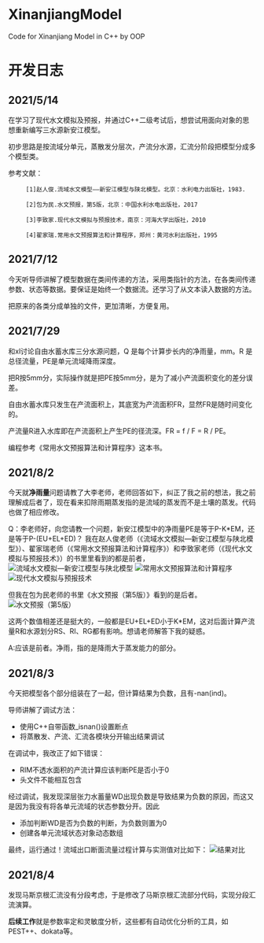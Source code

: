 # XinanjiangModel
Code for Xinanjiang Model in C++ by OOP

# 开发日志
## 2021/5/14
在学习了现代水文模拟及预报，并通过C++二级考试后，想尝试用面向对象的思想重新编写三水源新安江模型。

初步思路是按流域分单元，蒸散发分层次，产流分水源，汇流分阶段把模型分成多个模型类。

参考文献：

         [1]赵人俊.流域水文模型——新安江模型与陕北模型。北京：水利电力出版社，1983.
         
         [2]包为民.水文预报，第5版，北京：中国水利水电出版社，2017
         
         [3]李致家.现代水文模拟与预报技术，南京：河海大学出版社，2010
         
         [4]翟家瑞.常用水文预报算法和计算程序，郑州：黄河水利出版社，1995

## 2021/7/12
今天听导师讲解了模型数据在类间传递的方法，采用类指针的方法，在各类间传递参数、状态等数据。要保证是始终一个数据流。还学习了从文本读入数据的方法。

把原来的各类分成单独的文件，更加清晰，方便复用。

## 2021/7/29
和xl讨论自由水蓄水库三分水源问题，Q 是每个计算步长内的净雨量，mm。R 是总径流量，PE是单元流域降雨深度。

把R按5mm分，实际操作就是把PE按5mm分，是为了减小产流面积变化的差分误差。

自由水蓄水库只发生在产流面积上，其底宽为产流面积FR，显然FR是随时间变化的。

产流量R进入水库即在产流面积上产生PE的径流深。FR = f / F = R / PE。

编程参考《常用水文预报算法和计算程序》这本书。

## 2021/8/2 
今天就**净雨量**问题请教了大李老师，老师回答如下，纠正了我之前的想法，我之前理解成后者了，现在看来扣除雨期蒸发指的是流域的蒸发而不是土壤的蒸发。代码也做了相应修改。

Q：李老师好，向您请教一个问题，新安江模型中的净雨量PE是等于P-K\*EM，还是等于P-(EU+EL+ED)？
我在赵人俊老师（《流域水文模拟—新安江模型与陕北模型》）、翟家瑞老师（《常用水文预报算法和计算程序》）和李致家老师（《现代水文模拟与预报技术》）的书里里看到的都是前者，
![流域水文模拟—新安江模型与陕北模型](https://cdn.jsdelivr.net/gh/lujiabo98/ImageHosting2@main/xaj_01.jpg)
![常用水文预报算法和计算程序](https://cdn.jsdelivr.net/gh/lujiabo98/ImageHosting2@main/xaj_02.jpg)
![现代水文模拟与预报技术](https://cdn.jsdelivr.net/gh/lujiabo98/ImageHosting2@main/xaj_03.jpg)

但我在包为民老师的书里《水文预报（第5版）》看到的是后者。
![水文预报（第5版）](https://cdn.jsdelivr.net/gh/lujiabo98/ImageHosting2@main/xaj_04.jpg)

这两个数值相差还是挺大的，一般都是EU+EL+ED小于K\*EM，这对后面计算产流量R和水源划分RS、RI、RG都有影响。想请老师解答下我的疑惑。

A:应该是前者。净雨，指的是降雨大于蒸发能力的部分。

## 2021/8/3
今天把模型各个部分组装在了一起，但计算结果为负数，且有-nan(ind)。

导师讲解了调试方法：
- 使用C++自带函数_isnan()设置断点
- 将蒸散发、产流、汇流各模块分开输出结果调试

在调试中，我改正了如下错误：
- RIM不透水面积的产流计算应该判断PE是否小于0
- 头文件不能相互包含

经过调试，我发现深层张力水蓄量WD出现负数是导致结果为负数的原因，而这又是因为我没有将各单元流域的状态参数分开。因此
- 添加判断WD是否为负数的判断，为负数则置为0
- 创建各单元流域状态对象动态数组

最终，运行通过！流域出口断面流量过程计算与实测值对比如下：
![结果对比](https://cdn.jsdelivr.net/gh/lujiabo98/ImageHosting2@main/xaj_05.png)

## 2021/8/4
发现马斯京根汇流没有分段考虑，于是修改了马斯京根汇流部分代码，实现分段汇流演算。

**后续工作**就是参数率定和灵敏度分析，这些都有自动优化分析的工具，如PEST++、dokata等。
